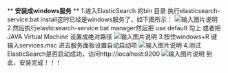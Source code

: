  ** **安装成windows服务** ** 
1.进入ElasticSearch 的bin 目录 执行elasticsearch-service.bat install这时已经是windows服务了，如下图所示：
![输入图片说明](https://images.gitee.com/uploads/images/2021/0318/111722_6b40fe1b_5296156.png "屏幕截图.png")
2.然后执行elasticsearch-service.bat manager然后把 use default 勾上 或者把 JAVA Virtual Machine 设置成绝对路径
![输入图片说明](https://images.gitee.com/uploads/images/2021/0318/111740_b43ae22a_5296156.png "屏幕截图.png")
3.按住windows+R 键 输入services.msc 进去服务面板设置自动启动项
![输入图片说明](https://images.gitee.com/uploads/images/2021/0318/111757_20deaa01_5296156.png "屏幕截图.png")
4.测试ElasticSearch是否启动成功，访问http://localhost:9200
![输入图片说明](https://images.gitee.com/uploads/images/2021/0318/111813_688714af_5296156.png "屏幕截图.png")
到此，安装完成！！！